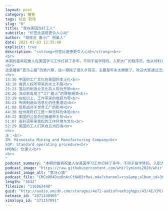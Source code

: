 ```yaml
---
layout: post
category: 播客
tags: 社会 职场
slug: "6"
title: "我在美国当打工人"
subtitle: "价签比道德更令人心动"
author: "胡祥龙 康小广 祝巢人"
date: 2021-01-03 12:35:00 
explicit: true
description: "<strong>价签比道德更令人心动</strong><br>
<br>
本期的嘉宾祝巢人在美国学习工作打拼了多年，不同于留学转码、入职大厂的程序员，他从材料实验室到制造工厂一路摸爬滚打。受疫情的影响，辞职后的他没法立刻回国，而是被迫待在了佛罗里达“享受”难得的闲暇，趁此机会我们和他聊了聊他在美国当“打工人”的非典型经历。<br>
<br>
这是播客“意马心猿”的第六期，这一期拖了很久才剪完，主要是年末太懒散了。欢迎大家通过泛用型播客客户端、网易云音乐、喜马拉雅订阅我们的节目。<br>
<hr>
15:36 中国的工厂文化在美国的本土化<br>
18:10 强调人权所带来的水土不服<br>
25:23 落后的制造业文化将人视为开销<br>
28:26 流动率高成了“工厂着火”的罪魁祸首<br>
33:29 在知识上，工作带来的收获为零<br>
36:23 传统制造业信息化仍任重道远<br>
41:08 贸易战对于世界工厂的影响<br>
44:38 给州政府打工是一种怎样的体验<br>
48:22 美国的公务员也搞裙带关系<br>
51:07 高利润带来宽松的工作环境与文化<br>
52:29 美国的工人们来自五洲四海<br>
<hr>
注：<br>
3M: Minnesota Mining and Manufacturing Company<br>
SOP: Standard operating procedure<br>
HMONG: 仡蒙人<br>
<br>
"
podcast_summary: "本期的嘉宾祝巢人在美国学习工作打拼了多年，不同于留学转码、入职大厂的程序员，他从材料实验室到制造工厂一路摸爬滚打。受疫情的影响，辞职后的他没法立刻回国，而是被迫待在了佛罗里达“享受”难得的闲暇，趁此机会我们和他聊了聊他在美国当“打工人”的非典型经历。"
podcast_image: "https://raw.githubusercontent.com/whirlyminds2020/whirlyminds2020.github.io/master/assets/images/logo.png"
podcast_image_alt: "意马心猿"
podcast_file: "CMCoOR4DxzBnAcCtNAB3rRwi.m4a?channel=rss&amp;album_id=38372946&amp;track_id=371157091&amp;uid=237932474&amp;jt=http://audio.xmcdn.com/storages/4e72-audiofreehighqps/43/4E/CMCoOR4DxzBnAcCtNAB3rRwi.m4a"
length: "3632"
filesize: "116863448"
guid: "http://audio.xmcdn.com/storages/4e72-audiofreehighqps/43/4E/CMCoOR4DxzBnAcCtNAB3rRwi.m4a"
netease_id: "2071330905"
ximalaya_id: "371157091"
---
```

